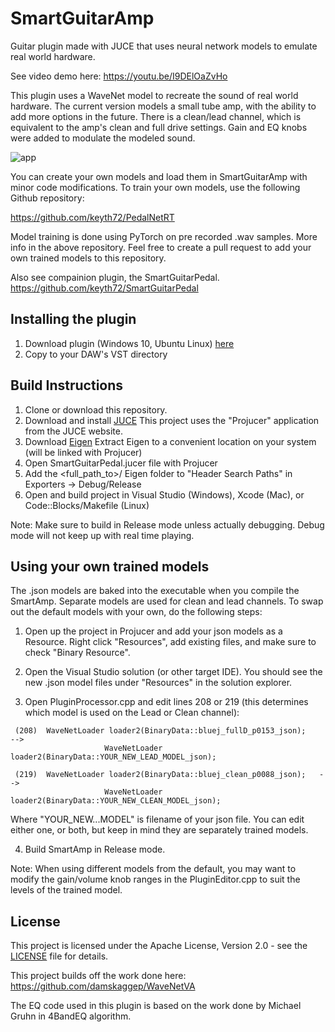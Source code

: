 # SmartGuitarAmp

Guitar plugin made with JUCE that uses neural network models to emulate real world hardware.

See video demo here:
https://youtu.be/I9DElOaZvHo

This plugin uses a WaveNet model to recreate the sound of real world hardware. The current version
models a small tube amp, with the ability to add more options in the future. There is a clean/lead channel, 
which is equivalent to the amp's clean and full drive settings. Gain and EQ knobs were added to 
modulate the modeled sound.  

![app](https://github.com/keyth72/SmartGuitarAmp/blob/master/resources/amp_pic.png)

You can create your own models and load them in SmartGuitarAmp with minor code modifications.
To train your own models, use the following Github repository:

https://github.com/keyth72/PedalNetRT

Model training is done using PyTorch on pre recorded .wav samples. More info in the above repository.
Feel free to create a pull request to add your own trained models to this repository.


Also see compainion plugin, the SmartGuitarPedal.
https://github.com/keyth72/SmartGuitarPedal

## Installing the plugin

1. Download plugin (Windows 10, Ubuntu Linux) [here](https://github.com/keyth72/SmartGuitarAmp/releases)
2. Copy to your DAW's VST directory

## Build Instructions

1. Clone or download this repository.
2. Download and install [JUCE](https://juce.com/) This project uses the "Projucer" application from the JUCE website. 
3. Download [Eigen](http://eigen.tuxfamily.org)
   Extract Eigen to a convenient location on your system (will be linked with Projucer)
4. Open SmartGuitarPedal.jucer file with Projucer
5. Add the <full_path_to>/ Eigen folder to "Header Search Paths" in Exporters -> Debug/Release
6. Open and build project in Visual Studio (Windows), Xcode (Mac), or Code::Blocks/Makefile (Linux)

Note: Make sure to build in Release mode unless actually debugging. Debug mode will not keep up with real time playing.

## Using your own trained models
The .json models are baked into the executable when you compile the SmartAmp. Separate models are used for clean and lead channels.
To swap out the default models with your own, do the following steps:

1. Open up the project in Projucer and add your json models as a Resource. Right click "Resources", add existing files, and make sure to check "Binary Resource".

2. Open the Visual Studio solution (or other target IDE). You should see the new .json model files under "Resources" in the solution explorer.

3. Open PluginProcessor.cpp and edit lines 208 or 219 (this determines which model is used on the Lead or Clean channel):
```
 (208)  WaveNetLoader loader2(BinaryData::bluej_fullD_p0153_json);    --> 
                     WaveNetLoader loader2(BinaryData::YOUR_NEW_LEAD_MODEL_json);

 (219)  WaveNetLoader loader2(BinaryData::bluej_clean_p0088_json);   -->
                     WaveNetLoader loader2(BinaryData::YOUR_NEW_CLEAN_MODEL_json);
```                     
Where "YOUR_NEW...MODEL" is filename of your json file. You can edit either one, or both, but keep in mind they are separately trained models.

4. Build SmartAmp in Release mode.

Note: When using different models from the default, you may want to modify the gain/volume knob ranges in the PluginEditor.cpp to suit the levels of the trained model.


## License
This project is licensed under the Apache License, Version 2.0 - see the [LICENSE](LICENSE) file for details.

This project builds off the work done here:
https://github.com/damskaggep/WaveNetVA

The EQ code used in this plugin is based on the work done by Michael Gruhn in 4BandEQ algorithm.
